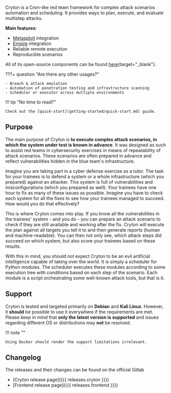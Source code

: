 Cryton is a Cron-like red team framework for complex attack scenarios automation and scheduling. It provides ways to plan, execute, and evaluate multistep attacks.

**Main features**:

- [Metasploit](https://github.com/rapid7/metasploit-framework) integration
- [Empire](https://github.com/BC-SECURITY/Empire) integration
- Reliable remote execution
- Reproducible scenarios

All of its open-source components can be found [here](https://gitlab.ics.muni.cz/cryton){target="_blank"}.

???+ question "Are there any other usages?"

    - Breach & attack emulation
    - Automation of penetration testing and infrastructure scanning
    - Scheduler or executor across multiple environments

!!! tip "No time to read?"

    Check out the [quick-start](getting-started/quick-start.md) guide.

## Purpose
The main purpose of Cryton is **to execute complex attack scenarios, in which the system under test is known in advance**. It was designed as such to assist red teams in cybersecurity exercises in means of repeatability of attack scenarios. These scenarios are often prepared in advance and reflect vulnerabilities hidden in the blue team's infrastructure.

Imagine you are taking part in a cyber defense exercise as a tutor. The task for your trainees is to defend a system or a whole infrastructure (which you prepared) against an attacker. This system is full of vulnerabilities and misconfigurations (which you prepared as well). Your trainees have one hour to fix as many of these issues as possible. Imagine you have to check each system for all the fixes to see how your trainees managed to succeed. How would you do that effectively?

This is where Cryton comes into play. If you know all the vulnerabilities in the trainees' system - and you do - you can prepare an attack scenario to check if they are still available and working after the fix. Cryton will execute the plan against all targets you tell it to and then generate reports (human and machine-readable). You can then not only see, which attack steps did succeed on which system, but also score your trainees based on these results.

With this in mind, you should not expect Cryton to be an evil artificial intelligence capable of taking over the world. It is simply a scheduler for Python modules. The scheduler executes these modules according to some execution tree with conditions based on each step of the scenario. Each module is a script orchestrating some well-known attack tools, but that is it.

## Support
Cryton is tested and targeted primarily on **Debian** and **Kali Linux**. However, it **should** be possible to use it everywhere if the requirements are met. Please keep in mind that **only the latest version is supported** and issues regarding different OS or distributions may **not** be resolved.

!!! note ""

    Using Docker should render the support limitations irrelevant.

## Changelog
The releases and their changes can be found on the official Gitlab

- [Cryton release page]({{{ releases.cryton }}})
- [Frontend release page]({{{ releases.frontend }}})

